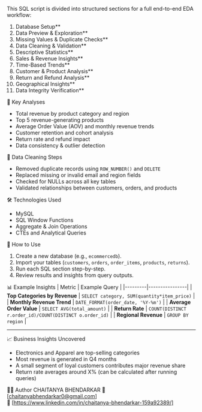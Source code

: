 
This SQL script is divided into structured sections for a full end-to-end EDA workflow:
1. Database Setup**
2. Data Preview & Exploration**
3. Missing Values & Duplicate Checks**
4. Data Cleaning & Validation**
5. Descriptive Statistics**
6. Sales & Revenue Insights**
7. Time-Based Trends**
8. Customer & Product Analysis**
9. Return and Refund Analysis**
10. Geographical Insights**
11. Data Integrity Verification**



 🧠 Key Analyses

- Total revenue by product category and region  
- Top 5 revenue-generating products  
- Average Order Value (AOV) and monthly revenue trends  
- Customer retention and cohort analysis  
- Return rate and refund impact  
- Data consistency & outlier detection  



 🧹 Data Cleaning Steps

- Removed duplicate records using `ROW_NUMBER()` and `DELETE`  
- Replaced missing or invalid email and region fields  
- Checked for NULLs across all key tables  
- Validated relationships between customers, orders, and products  



 🛠️ Technologies Used
- MySQL
- SQL Window Functions
- Aggregate & Join Operations
- CTEs and Analytical Queries



 🚀 How to Use
1. Create a new database (e.g., `ecommercedb`).
2. Import your tables (`customers`, `orders`, `order_items`, `products`, `returns`).
3. Run each SQL section step-by-step.
4. Review results and insights from query outputs.


 📊 Example Insights
| Metric | Example Query |
|---------|----------------|
| **Top Categories by Revenue** | `SELECT category, SUM(quantity*item_price)` |
| **Monthly Revenue Trend** | `DATE_FORMAT(order_date, '%Y-%m')` |
| **Average Order Value** | `SELECT AVG(total_amount)` |
| **Return Rate** | `COUNT(DISTINCT r.order_id)/COUNT(DISTINCT o.order_id)` |
| **Regional Revenue** | `GROUP BY region` |

---

 📈 Business Insights Uncovered
- Electronics and Apparel are top-selling categories  
- Most revenue is generated in Q4 months  
- A small segment of loyal customers contributes major revenue share  
- Return rate averages around X% (can be calculated after running queries)



 👨‍💻 Author
CHAITANYA BHENDARKAR 
📧 [chaitanyabhendarkar0@gmail.com]  
💼 [https://www.linkedin.com/in/chaitanya-bhendarkar-159a92389/]

